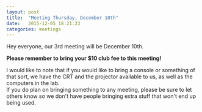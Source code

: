 ```yaml
---
layout: post
title:  "Meeting Thursday, December 10th"
date:   2015-12-05 18:21:23
categories: meetings
---
```

Hey everyone, our 3rd meeting will be December 10th.

**Please remember to bring your $10 club fee to this meeting!**

I would like to note that if you would like to bring a console or something of that sort, we have the CRT and the projector available to us, as well as the computers in the lab.  
If you do plan on bringing something to any meeting, please be sure to let others know so we don't have people bringing extra stuff that won't end up being used.
